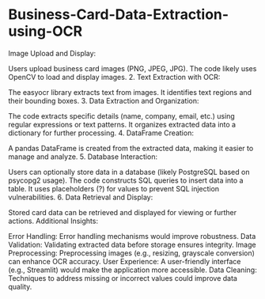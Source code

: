 # Business-Card-Data-Extraction-using-OCR

Image Upload and Display:

Users upload business card images (PNG, JPEG, JPG).
The code likely uses OpenCV to load and display images.
2. Text Extraction with OCR:

The easyocr library extracts text from images.
It identifies text regions and their bounding boxes.
3. Data Extraction and Organization:

The code extracts specific details (name, company, email, etc.) using regular expressions or text patterns.
It organizes extracted data into a dictionary for further processing.
4. DataFrame Creation:

A pandas DataFrame is created from the extracted data, making it easier to manage and analyze.
5. Database Interaction:

Users can optionally store data in a database (likely PostgreSQL based on psycopg2 usage).
The code constructs SQL queries to insert data into a table.
It uses placeholders (?) for values to prevent SQL injection vulnerabilities.
6. Data Retrieval and Display:

Stored card data can be retrieved and displayed for viewing or further actions.
Additional Insights:

Error Handling: Error handling mechanisms would improve robustness.
Data Validation: Validating extracted data before storage ensures integrity.
Image Preprocessing: Preprocessing images (e.g., resizing, grayscale conversion) can enhance OCR accuracy.
User Experience: A user-friendly interface (e.g., Streamlit) would make the application more accessible.
Data Cleaning: Techniques to address missing or incorrect values could improve data quality.
